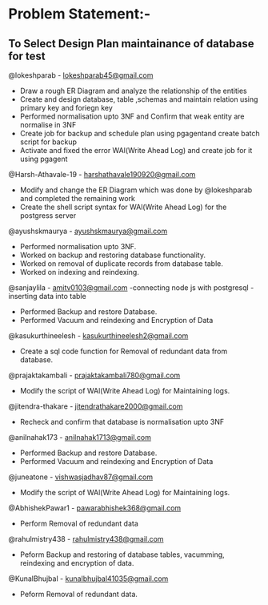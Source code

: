 # Problem Statement:- 
## To Select Design Plan maintainance of database for test

@lokeshparab - lokeshparab45@gmail.com
- Draw a rough ER  Diagram and analyze the relationship of the entities
- Create and design database, table ,schemas and maintain relation using primary key and foriegn key
- Performed normalisation upto 3NF and Confirm that weak entity are normalise in 3NF
- Create job for backup and schedule plan using pgagentand create batch script for backup
- Activate and fixed the error WAl(Write Ahead Log) and create job for it using pgagent

@Harsh-Athavale-19 - harshathavale190920@gmail.com
- Modify and change the ER Diagram which was done by @lokeshparab and completed the remaining work
- Create the shell script syntax for WAl(Write Ahead Log) for the postgress server

@ayushskmaurya - ayushskmaurya@gmail.com
- Performed normalisation upto 3NF.
- Worked on backup and restoring database functionality.
- Worked on removal of duplicate records from database table.
- Worked on indexing and reindexing.

@sanjaylila - amitv0103@gmail.com
-connecting node js with postgresql
-inserting data into table
- Performed Backup and restore Database.
- Performed Vacuum and reindexing and Encryption of Data

@kasukurthineelesh - kasukurthineelesh2@gmail.com
- Create a sql code function for Removal of redundant data from database.

@prajaktakambali - prajaktakambali780@gmail.com
- Modify the script of WAl(Write Ahead Log) for  Maintaining logs.

@jitendra-thakare - jitendrathakare2000@gmail.com
- Recheck and confirm that database is normalisation upto 3NF

@anilnahak173 - anilnahak1713@gmail.com 
- Performed Backup and restore Database.
- Performed Vacuum and reindexing and Encryption of Data

@juneatone - vishwasjadhav87@gmail.com
- Modify the script of WAl(Write Ahead Log) for  Maintaining logs.

@AbhishekPawar1 - pawarabhishek368@gmail.com
- Perform Removal of redundant data

@rahulmistry438 - rahulmistry438@gmail.com
- Peform Backup and restoring of database tables, vacumming, reindexing and encryption of data.

@KunalBhujbal - kunalbhujbal41035@gmail.com 
- Peform Removal of redundant data.

